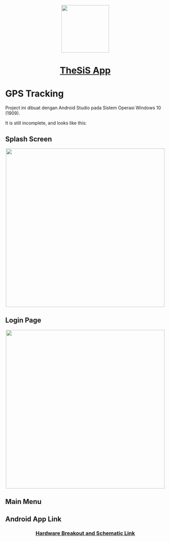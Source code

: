 <p align="center">
    <a href=https://kanggara75.wordpress.com/> 
    <img src="https://github.com/kanggara75/TheSiS/raw/master/Projects/Sketch/images/logo.png" width="150">
    </a>
</p>

<a href=https://kanggara75.wordpress.com/> <h1 align=center>TheSiS App</h1>
</a>


GPS Tracking
===================

Project ini dibuat dengan Android Studio pada Sistem Operasi Windows 10 (1909).

It is still incomplete, and looks like this:

## Splash Screen
<p align="center">
<img src="https://github.com/kanggara75/TheSiS/raw/master/Projects/TheSiS_App/images/splash.png" width="500"/>
</p>

## Login Page
<p align="center">
<img src="https://github.com/kanggara75/TheSiS/raw/master/Projects/TheSiS_App/images/login.png" width="500"/>
</p>

## Main Menu

## Android App Link
<a href=https://github.com/kanggara75/TheSiS/> <h3 align=center>Hardware Breakout and Schematic Link</h3></a>
